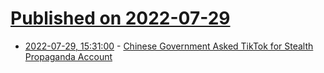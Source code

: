 # [Published on 2022-07-29](index.md)

* [2022-07-29, 15:31:00](https://tech.slashdot.org/story/22/07/29/1531253/chinese-government-asked-tiktok-for-stealth-propaganda-account?utm_source=rss1.0mainlinkanon&utm_medium=feed) - [Chinese Government Asked TikTok for Stealth Propaganda Account](https://tech.slashdot.org/story/22/07/29/1531253/chinese-government-asked-tiktok-for-stealth-propaganda-account?utm_source=rss1.0mainlinkanon&utm_medium=feed)
